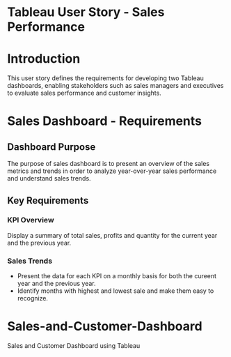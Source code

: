 # Tableau User Story - Sales Performance 

# Introduction
This user story defines the requirements for developing two Tableau dashboards, enabling stakeholders such as sales managers and executives to evaluate sales performance and customer insights.

# Sales Dashboard - Requirements
## Dashboard Purpose
The purpose of sales dashboard is to present an overview of the sales metrics and trends in order to analyze year-over-year sales performance and understand sales trends.

## Key Requirements

### KPI Overview
Display a summary of total sales, profits and quantity for the current year and the previous year.

### Sales Trends
- Present the data for each KPI on a monthly basis for both the cureent year and the previous year.
- Identify months with highest and lowest sale and make them easy to recognize.

# Sales-and-Customer-Dashboard
Sales and Customer Dashboard using Tableau
